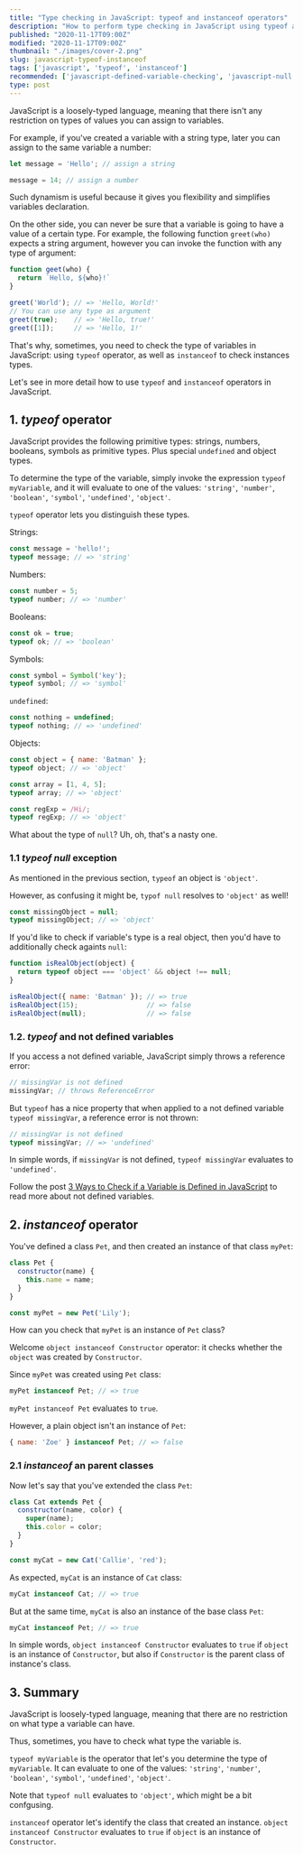 ```yaml
---
title: "Type checking in JavaScript: typeof and instanceof operators"
description: "How to perform type checking in JavaScript using typeof and instance of operators."
published: "2020-11-17T09:00Z"
modified: "2020-11-17T09:00Z"
thumbnail: "./images/cover-2.png"
slug: javascript-typeof-instanceof
tags: ['javascript', 'typeof', 'instanceof']
recommended: ['javascript-defined-variable-checking', 'javascript-null']
type: post
---
```


JavaScript is a loosely-typed language, meaning that there isn't any restriction on types of values you can assign to variables. 

For example, if you've created a variable with a string type, later you can assign to the same variable a number:

```javascript
let message = 'Hello'; // assign a string

message = 14; // assign a number
```

Such dynamism is useful because it gives you flexibility and simplifies variables declaration.  

On the other side, you can never be sure that a variable is going to have a value of a certain type. For example, the following function `greet(who)` expects a string argument, however you can invoke the function with any type of argument:

```javascript
function geet(who) {
  return `Hello, ${who}!`
}

greet('World'); // => 'Hello, World!'
// You can use any type as argument
greet(true);    // => 'Hello, true!'
greet([1]);     // => 'Hello, 1!'
```

That's why, sometimes, you need to check the type of variables in JavaScript: using `typeof` operator, as well as `instanceof` to check instances types.  

Let's see in more detail how to use `typeof` and `instanceof` operators in JavaScript.  

## 1. *typeof* operator

JavaScript provides the following primitive types: strings, numbers, booleans, symbols as primitive types. Plus  special `undefined` and object types.    

To determine the type of the variable, simply invoke the expression `typeof myVariable`, and it will evaluate to one of the values: `'string'`, `'number'`, `'boolean'`, `'symbol'`, `'undefined'`, `'object'`.  

`typeof` operator lets you distinguish these types.

Strings:

```javascript
const message = 'hello!';
typeof message; // => 'string'
```

Numbers:

```javascript
const number = 5;
typeof number; // => 'number'
```

Booleans:

```javascript
const ok = true;
typeof ok; // => 'boolean'
```

Symbols:

```javascript
const symbol = Symbol('key');
typeof symbol; // => 'symbol'
```

`undefined`:

```javascript
const nothing = undefined;
typeof nothing; // => 'undefined'
```

Objects:

```javascript
const object = { name: 'Batman' };
typeof object; // => 'object'

const array = [1, 4, 5];
typeof array; // => 'object'

const regExp = /Hi/;
typeof regExp; // => 'object'
```

What about the type of `null`? Uh, oh, that's a nasty one.

### 1.1 *typeof null* exception

As mentioned in the previous section, `typeof` an object is `'object'`. 

However, as confusing it might be, `typof null` resolves to `'object'` as well!

```javascript
const missingObject = null;
typeof missingObject; // => 'object'
```

If you'd like to check if variable's type is a real object, then you'd have to additionally check againts `null`:

```javascript
function isRealObject(object) {
  return typeof object === 'object' && object !== null;
}

isRealObject({ name: 'Batman' }); // => true
isRealObject(15);                 // => false
isRealObject(null);               // => false
```

### 1.2. *typeof* and not defined variables

If you access a not defined variable, JavaScript simply throws a reference error:

```javascript
// missingVar is not defined
missingVar; // throws ReferenceError
```

But `typeof` has a nice property that when applied to a not defined variable `typeof missingVar`, a reference error is not thrown:

```javascript
// missingVar is not defined
typeof missingVar; // => 'undefined'
```

In simple words, if `missingVar` is not defined, `typeof missingVar` evaluates to `'undefined'`.  

Follow the post [3 Ways to Check if a Variable is Defined in JavaScript](/javascript-defined-variable-checking/) to read more about not defined variables.  

## 2. *instanceof* operator

You've defined a class `Pet`, and then created an instance of that class `myPet`:

```javascript
class Pet {
  constructor(name) {
    this.name = name;
  }
}

const myPet = new Pet('Lily');
```

How can you check that `myPet` is an instance of `Pet` class? 

Welcome `object instanceof Constructor` operator: it checks whether the `object` was created by `Constructor`.  

Since `myPet` was created using `Pet` class:

```javascript
myPet instanceof Pet; // => true
```

`myPet instanceof Pet` evaluates to `true`.  

However, a plain object isn't an instance of `Pet`:

```javascript
{ name: 'Zoe' } instanceof Pet; // => false
```

### 2.1 *instanceof* an parent classes

Now let's say that you've extended the class `Pet`:

```javascript
class Cat extends Pet {
  constructor(name, color) {
    super(name);
    this.color = color;
  }
}

const myCat = new Cat('Callie', 'red');
```

As expected, `myCat` is an instance of `Cat` class:

```javascript
myCat instanceof Cat; // => true
```

But at the same time, `myCat` is also an instance of the base class `Pet`:

```javascript
myCat instanceof Pet; // => true
```

In simple words, `object instanceof Constructor` evaluates to `true` if `object` is an instance of `Constructor`, but also if `Constructor` is the parent class of instance's class.  

## 3. Summary

JavaScript is loosely-typed language, meaning that there are no restriction on what type a variable can have.  

Thus, sometimes, you have to check what type the variable is.  

`typeof myVariable` is the operator that let's you determine the type of `myVariable`. It can evaluate to one of the values: `'string'`, `'number'`, `'boolean'`, `'symbol'`, `'undefined'`, `'object'`.  

Note that `typeof null` evaluates to `'object'`, which might be a bit confgusing.  

`instanceof` operator let's identify the class that created an instance. `object instanceof Constructor` evaluates to `true` if `object` is an instance of `Constructor`.  